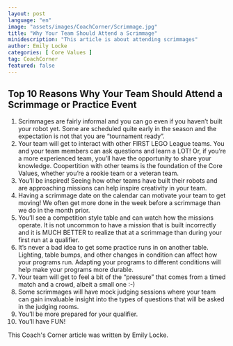 ```yaml
---
layout: post
language: "en"
image: "assets/images/CoachCorner/Scrimmage.jpg"
title: "Why Your Team Should Attend a Scrimmage"
minidescription: "This article is about attending scrimmages"
author: Emily Locke
categories: [ Core Values ]
tag: CoachCorner
featured: false
---
```


## Top 10 Reasons Why Your Team Should Attend a Scrimmage or Practice Event

1) Scrimmages are fairly informal and you can go even if you haven’t built your robot yet.  Some are scheduled quite early in the season and the expectation is not that you are “tournament ready”.
2) Your team will get to interact with other FIRST LEGO League teams.  You and your team members can ask questions and learn a LOT!  Or, if you’re a more experienced team, you’ll have the opportunity to share your knowledge.  Coopertition with other teams is the foundation of the Core Values, whether you’re a rookie team or a veteran team. 
3) You’ll be inspired!  Seeing how other teams have built their robots and are approaching missions can help inspire creativity in your team.
4) Having a scrimmage date on the calendar can motivate your team to get moving!  We often get more done in the week before a scrimmage than we do in the month prior.
5) You’ll see a competition style table and can watch how the missions operate.  It is not uncommon to have a mission that is built incorrectly and it is MUCH BETTER to realize that at a scrimmage than during your first run at a qualifier.
6) It’s never a bad idea to get some practice runs in on another table.  Lighting, table bumps, and other changes in condition can affect how your programs run.  Adapting your programs to different conditions will help make your programs more durable.
7) Your team will get to feel a bit of the “pressure” that comes from a timed match and a crowd, albeit a small one :-) 
8) Some scrimmages will have mock judging sessions where your team can gain invaluable insight into the types of questions that will be asked in the judging rooms.
9) You’ll be more prepared for your qualifier.
10) You’ll have FUN! 

This Coach's Corner article was written by Emily Locke.
